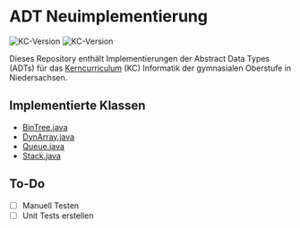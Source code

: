 # ADT Neuimplementierung
![KC-Version](https://img.shields.io/badge/Stand-06.03.2024-orange)
![KC-Version](https://img.shields.io/badge/Stand_KC-06.2021-blue)

Dieses Repository enthält Implementierungen der Abstract Data Types (ADTs) für das [Kerncurriculum](kc/INF_Ergaenzende-Hinweise_GO_2021-1.pdf) (KC) Informatik der gymnasialen Oberstufe in Niedersachsen. 

## Implementierte Klassen
- [BinTree.java](src/main/java/BinTree.java)
- [DynArray.java](src/main/java/DynArray.java)
- [Queue.java](src/main/java/Queue.java)
- [Stack.java](src/main/java/Stack.java)

## To-Do
- [ ] Manuell Testen
- [ ] Unit Tests erstellen
